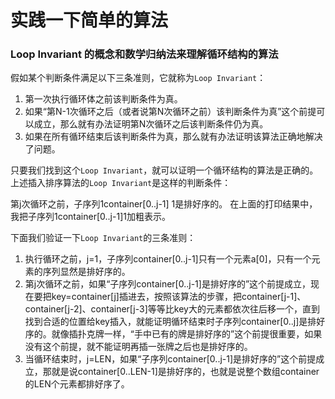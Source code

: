 # 实践一下简单的算法

### Loop Invariant 的概念和数学归纳法来理解循环结构的算法

假如某个判断条件满足以下三条准则，它就称为`Loop Invariant`：

1. 第一次执行循环体之前该判断条件为真。
2. 如果“第N-1次循环之后（或者说第N次循环之前）该判断条件为真”这个前提可以成立，那么就有办法证明第N次循环之后该判断条件仍为真。
3. 如果在所有循环结束后该判断条件为真，那么就有办法证明该算法正确地解决了问题。

只要我们找到这个`Loop Invariant`，就可以证明一个循环结构的算法是正确的。
上述插入排序算法的`Loop Invariant`是这样的判断条件：

第j次循环之前，子序列1container[0..j-1] 1是排好序的。
在上面的打印结果中，我把子序列1container[0..j-1]1加粗表示。

下面我们验证一下`Loop Invariant`的三条准则：

1. 执行循环之前，j=1，子序列container[0..j-1]只有一个元素a[0]，只有一个元素的序列显然是排好序的。
2. 第j次循环之前，如果“子序列container[0..j-1]是排好序的”这个前提成立，现在要把key=container[j]插进去，按照该算法的步骤，把container[j-1]、container[j-2]、container[j-3]等等比key大的元素都依次往后移一个，直到找到合适的位置给key插入，就能证明循环结束时子序列container[0..j]是排好序的。就像插扑克牌一样，“手中已有的牌是排好序的”这个前提很重要，如果没有这个前提，就不能证明再插一张牌之后也是排好序的。
3. 当循环结束时，j=LEN，如果“子序列container[0..j-1]是排好序的”这个前提成立，那就是说container[0..LEN-1]是排好序的，也就是说整个数组container的LEN个元素都排好序了。

